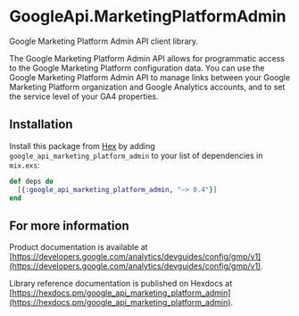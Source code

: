 # GoogleApi.MarketingPlatformAdmin

Google Marketing Platform Admin API client library.

The Google Marketing Platform Admin API allows for programmatic access to the Google Marketing Platform configuration data. You can use the Google Marketing Platform Admin API to manage links between your Google Marketing Platform organization and Google Analytics accounts, and to set the service level of your GA4 properties.

## Installation

Install this package from [Hex](https://hex.pm) by adding
`google_api_marketing_platform_admin` to your list of dependencies in `mix.exs`:

```elixir
def deps do
  [{:google_api_marketing_platform_admin, "~> 0.4"}]
end
```

## For more information

Product documentation is available at [https://developers.google.com/analytics/devguides/config/gmp/v1](https://developers.google.com/analytics/devguides/config/gmp/v1).

Library reference documentation is published on Hexdocs at
[https://hexdocs.pm/google_api_marketing_platform_admin](https://hexdocs.pm/google_api_marketing_platform_admin).

